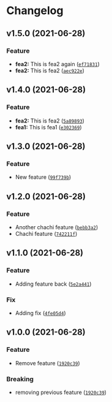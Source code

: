 # Changelog

<!--next-version-placeholder-->

## v1.5.0 (2021-06-28)
### Feature
* **fea2:** This is fea2 again ([`ef71831`](https://github.com/guiferviz/test-semantic-release/commit/ef71831723e38e33023b1aed4e97e427f098eef2))
* **fea2:** This is fea2 ([`aec922e`](https://github.com/guiferviz/test-semantic-release/commit/aec922e993e1b64edd11a9e259176baea520f359))

## v1.4.0 (2021-06-28)
### Feature
* **fea2:** This is fea2 ([`5a89893`](https://github.com/guiferviz/test-semantic-release/commit/5a89893186b633fd76a51ebdc17228e502ec2c45))
* **fea1:** This is fea1 ([`e302369`](https://github.com/guiferviz/test-semantic-release/commit/e302369b186303f9685381ae92158682bf4e01b4))

## v1.3.0 (2021-06-28)
### Feature
* New feature ([`99f739b`](https://github.com/guiferviz/test-semantic-release/commit/99f739be59f81f6446c8ffa931960594ceb484f1))

## v1.2.0 (2021-06-28)
### Feature
* Another chachi feature ([`bebb3a2`](https://github.com/guiferviz/test-semantic-release/commit/bebb3a26b51fa9619a2d116fcf830e0a6f9226e5))
* Chachi feature ([`742211f`](https://github.com/guiferviz/test-semantic-release/commit/742211fb1b21700ee3210ced6f5ffda47f914fc1))

## v1.1.0 (2021-06-28)
### Feature
* Adding feature back ([`5e2a441`](https://github.com/guiferviz/test-semantic-release/commit/5e2a441630e874f325f57ef4ac7110166c1b64b0))

### Fix
* Adding fix ([`4fe05d4`](https://github.com/guiferviz/test-semantic-release/commit/4fe05d49001deb66ac25e64f42d7a98ddb8f5c17))

## v1.0.0 (2021-06-28)
### Feature
* Remove feature ([`1920c39`](https://github.com/guiferviz/test-semantic-release/commit/1920c393d0cc0593b9f99f546c03de71eae34f07))

### Breaking
* removing previous feature  ([`1920c39`](https://github.com/guiferviz/test-semantic-release/commit/1920c393d0cc0593b9f99f546c03de71eae34f07))
